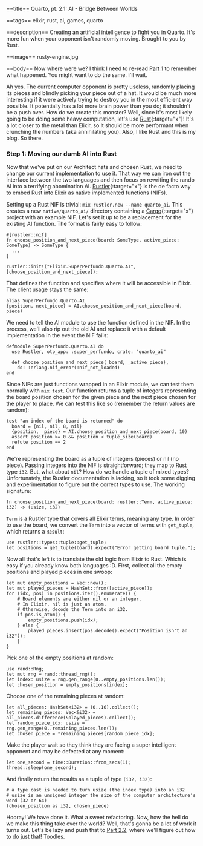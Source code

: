==title==
Quarto, pt. 2.1: AI - Bridge Between Worlds

==tags==
elixir, rust, ai, games, quarto

==description==
Creating an artificial intelligence to fight you in Quarto. It's more fun when your
opponent isn't randomly moving. Brought to you by Rust.

==image==
rusty-engine.jpg

==body==
Now where were we? I think I need to re-read [Part 1](/articles/quarto-part-1) to remember what happened.
You might want to do the same. I'll wait.

Ah yes. The current computer opponent is pretty useless, randomly placing its pieces
and blindly picking your piece out of a hat. It would be much more interesting if it were actively
trying to destroy you in the most efficient way possible. It potentially has a lot
more brain power than you do; it shouldn't be a push over. How do we create this
monster? Well, since it's most likely going to be doing some heavy computation,
let's use [Rust](https://www.rust-lang.org/){:target="x"}! It's a lot closer to the metal than Elixir, so it
should be more performant when crunching the numbers (aka annihilating you). Also,
I like Rust and this is my blog. So there.

### Step 1: Moving our dumb AI into Rust
Now that we've put on our Architect hats and chosen Rust, we need to change our current
implementation to use it. That way we can iron out the interface between the two
languages and then focus on rewriting the rando AI into a terrifying abomination AI. 
[Rustler](https://github.com/rusterlium/rustler){:target="x"}
is the de facto way to embed Rust into Elixir as native implemented functions (NIFs).

Setting up a Rust NIF is trivial: `mix rustler.new --name quarto_ai`. This creates a new `native/quarto_ai/`
directory containing a [Cargo](https://doc.rust-lang.org/cargo/){:target="x"} project with an example NIF. Let's set it up to be a
replacement for the existing AI function. The format is fairly easy to follow:

    #[rustler::nif]
    fn choose_position_and_next_piece(board: SomeType, active_piece: SomeType) -> SomeType {
      ...
    }

    rustler::init!("Elixir.SuperPerfundo.Quarto.AI", [choose_position_and_next_piece]);

That defines the function and specifies where it will be accessible in Elixir.
The client usage stays the same:

    alias SuperPerfundo.Quarto.AI
    {position, next_piece} = AI.choose_position_and_next_piece(board, piece)

We need to tell the AI module to use the function defined in the NIF. In the process,
we'll also rip out the old AI and replace it with a default implementation in the event the NIF fails:

    defmodule SuperPerfundo.Quarto.AI do
      use Rustler, otp_app: :super_perfundo, crate: "quarto_ai"

      def choose_position_and_next_piece(_board, _active_piece),
        do: :erlang.nif_error(:nif_not_loaded)
    end

Since NIFs are just functions wrapped in an Elixir module,
we can test them normally with `mix test`. Our function returns a tuple of integers
representing the board position chosen for the given piece and the next piece
chosen for the player to place. We can test this like so (remember the return values are random):

    test "an index of the board is returned" do
      board = {nil, nil, 8, nil}
      {position, _piece} = AI.choose_position_and_next_piece(board, 10)
      assert position >= 0 && position < tuple_size(board)
      refute position == 2
    end

We're representing the board as a tuple of integers (pieces) or nil (no piece).
Passing integers into the NIF is straightforward; they map to Rust type `i32`. But,
what about `nil`? How do we handle a tuple of mixed types? Unfortunately, the Rustler
documentation is lacking, so it took some digging and experimentation to figure out
the correct types to use. The working signature:

    fn choose_position_and_next_piece(board: rustler::Term, active_piece: i32) -> (usize, i32)

`Term` is a Rustler type that covers all Elixir terms, meaning any type. In order
to use the board, we convert the `Term` into a vector of terms with `get_tuple`,
which returns a `Result`:

    use rustler::types::tuple::get_tuple;
    let positions = get_tuple(board).expect("Error getting board tuple.");

Now all that's left is to translate the old logic from Elixir to Rust. Which is easy if you already
know both languages :D. First, collect all the empty positions and played pieces in one swoop:

    let mut empty_positions = Vec::new();
    let mut played_pieces = HashSet::from([active_piece]);
    for (idx, pos) in positions.iter().enumerate() {
        # Board elements are either nil or an integer.
        # In Elixir, nil is just an atom.
        # Otherwise, decode the Term into an i32.
        if pos.is_atom() {
            empty_positions.push(idx);
        } else {
            played_pieces.insert(pos.decode().expect("Position isn't an i32"));
        }
    }

Pick one of the empty positions at random:

    use rand::Rng;
    let mut rng = rand::thread_rng();
    let index: usize = rng.gen_range(0..empty_positions.len());
    let chosen_position = empty_positions[index];

Choose one of the remaining pieces at random:

    let all_pieces: HashSet<i32> = (0..16).collect();
    let remaining_pieces: Vec<&i32> = all_pieces.difference(&played_pieces).collect();
    let random_piece_idx: usize = rng.gen_range(0..remaining_pieces.len());
    let chosen_piece = *remaining_pieces[random_piece_idx];

Make the player wait so they think they are facing a super intelligent opponent and
may be defeated at any moment:

    let one_second = time::Duration::from_secs(1);
    thread::sleep(one_second);

And finally return the results as a tuple of type `(i32, i32)`:

    # a type cast is needed to turn usize (the index type) into an i32
    # usize is an unsigned integer the size of the computer architecture's word (32 or 64)
    (chosen_position as i32, chosen_piece)

Hooray! We have done it. What a sweet refactoring. Now, how the hell do we make this thing
take over the world? Well, that's gonna be a lot of work it turns out. Let's be lazy
and push that to [Part 2.2](/articles/quarto-part-2.2), where we'll figure out how to do just that! Toodles.
